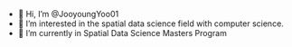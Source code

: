 - 👋 Hi, I’m @JooyoungYoo01
- 👀 I’m interested in the spatial data science field with computer science.
- 🌱 I’m currently in Spatial Data Science Masters Program

<!---
JooyoungYoo01/JooyoungYoo01 is a ✨ special ✨ repository because its `README.md` (this file) appears on your GitHub profile.
You can click the Preview link to take a look at your changes.
--->
